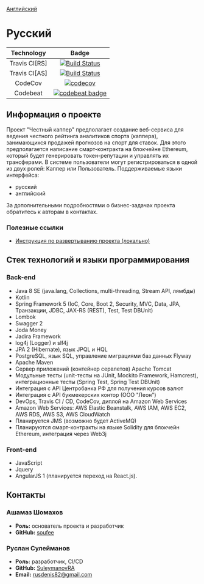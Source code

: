 [Английский](https://github.com/soufee/kappers)

# Русский
| Technology | Badge |
|:-----------:|:-----:|
| Travis CI[RS] | [![Build Status](https://travis-ci.com/SuleymanovRA/kappers.svg?branch=master)](https://travis-ci.com/SuleymanovRA/kappers) |
| Travis CI[AS] | [![Build Status](https://travis-ci.org/soufee/kappers.svg?branch=master)](https://travis-ci.org/soufee/kappers) |
| CodeCov | [![codecov](https://codecov.io/gh/SuleymanovRA/kappers/branch/master/graph/badge.svg)](https://codecov.io/gh/SuleymanovRA/kappers) |
| Codebeat | [![codebeat badge](https://codebeat.co/badges/7aa7c56b-e4d4-4978-9f42-ce0657aa27a1)](https://codebeat.co/projects/github-com-suleymanovra-kappers-master) |

## Информация о проекте
Проект "Честный каппер" предполагает создание веб-сервиса для ведения честного рейтинга аналитиков спорта (каппера), занимающихся продажей прогнозов на спорт для ставок.
Для этого предполагается написание смарт-контракта на блокчейне Ethereum, который будет генерировать токен-репутации и управлять их трансферами.
В системе пользователи могут регистрироваться в одной из двух ролей: Каппер или Пользователь.
Поддерживаемые языки интерфейса:
- русский
- английский

За дополнительными подробностями о бизнес-задачах проекта обратитесь к авторам в контактах.

### Полезные ссылки
- [Инструкция по развертыванию проекта (локально)](https://github.com/soufee/kappers/wiki/%D0%98%D0%BD%D1%81%D1%82%D1%80%D1%83%D0%BA%D1%86%D0%B8%D1%8F-%D0%BF%D0%BE-%D1%80%D0%B0%D0%B7%D0%B2%D0%B5%D1%80%D1%82%D1%8B%D0%B2%D0%B0%D0%BD%D0%B8%D1%8E)

## Стек технологий и языки программирования
### Back-end
- Java 8 SE (java.lang, Сollections, multi-threading, Stream API, лямбды)
- Kotlin
- Spring Framework 5 (IoC, Core, Boot 2, Security, MVC, Data, JPA, Транзакции, JDBC, JAX-RS (REST), Test, Test DBUnit)
- Lombok
- Swagger 2
- Joda Money
- Jadira Framework
- log4j (Logger) и slf4j
- JPA 2 (Hibernate), язык JPQL и HQL
- PostgreSQL, язык SQL, управление миграциями баз данных Flyway
- Apache Maven
- Сервер приложений (контейнер сервлетов) Apache Tomcat
- Модульные тесты (unit-тесты на JUnit, Mockito Framework, Hamcrest), интеграционные тесты (Spring Test, Spring Test DBUnit)
- Интеграция с API Центробанка РФ для получения курсов валют
- Интеграция с API букмекерских контор (ООО "Леон")
- DevOps, Travis CI / CD, CodeCov, диплой на Amazon Web Services
- Amazon Web Services: AWS Elastic Beanstalk, AWS IAM, AWS EC2, AWS RDS, AWS S3, AWS CloudWatch
- Планируется JMS (возможно будет ActiveMQ)
- Планируются смарт-контракты на языке Solidity для блокчейн Ethereum, интеграция через Web3j

### Front-end
- JavaScript
- Jquery
- AngularJS 1 (планируется переход на React.js).

## Контакты
### Ашамаз Шомахов
* **Роль:** основатель проекта и разработчик
* **GitHub:** [soufee](https://github.com/soufee/kappers)

### Руслан Сулейманов
* **Роль:** разработчик, CI/CD
* **GitHub:** [SuleymanovRA](https://github.com/SuleymanovRA/kappers)
* **Email:** rusdenis82@gmail.com